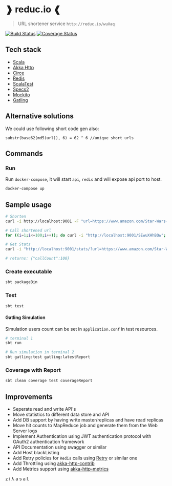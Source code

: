 # ❱ reduc.io ❰

> URL shortener service `http://reduc.io/wuXaq`

[![Build Status](https://travis-ci.org/ziyasal/reducio.svg?branch=master)](https://travis-ci.org/ziyasal/reducio) [![Coverage Status](https://coveralls.io/repos/github/ziyasal/reducio/badge.svg?branch=master)](https://coveralls.io/github/ziyasal/reducio?branch=master)

## Tech stack

- [Scala](https://www.scala-lang.org/)
- [Akka Http](https://github.com/akka/akka-http)
- [Circe](https://github.com/circe/circe)
- [Redis](https://github.com/antirez/redis)
- [ScalaTest](http://www.scalatest.org/)
- [Specs2](https://github.com/etorreborre/specs2)
- [Mockito](https://github.com/mockito/mockito)
- [Gatling](https://gatling.io/)

## Alternative solutions

We could use following short code gen also:
```
substr(base62(md5(url)), 6) = 62 ^ 6 //unique short urls
```

## Commands

### Run

Run `docker-compose`, it will start `api`, `redis` and will expose api port to host.

```sh
docker-compose up
```

## Sample usage

```sh
# Shorten
curl -i http://localhost:9001 -F "url=https://www.amazon.com/Star-Wars-Battlefront-II-Digital/dp/B072JZZ4XD"

# Call shortened url
for ((i=1;i<=100;i++)); do curl -i "http://localhost:9001/SEwuXHhBQw"; done

# Get Stats
curl -i "http://localhost:9001/stats/?url=https://www.amazon.com/Star-Wars-Battlefront-II-Digital/dp/B072JZZ4XD"

# returns: {"callCount":100}
```

### Create executable

```sh
sbt packageBin
```

### Test

```sh
sbt test
```

#### Gatling Simulation

Simulation users count can be set in `application.conf` in test resources.

```sh
# terminal 1
sbt run

# Run simulation in terminal 2
sbt gatling:test gatling:latestReport
```

### Coverage with Report

```sh
sbt clean coverage test coverageReport
```

## Improvements
- Seperate read and write API's
- Move statistics to different data store and API
- Add DB support by having write master/replicas and have read replicas
- Move hit counts to MapReduce job and generate them from the Web Server logs
- Implement Authentication using JWT authentication protocol with OAuth2 authentication framework
- API Documentation using swagger or similar
- Add Host blackListing
- Add Retry policies for `Redis` calls using [Retry](https://github.com/softprops/retry) or similar one
- Add Throttling using [akka-http-contrib](https://github.com/adhoclabs/akka-http-contrib)
- Add Metrics support using [akka-http-metrics](https://github.com/Backline/akka-http-metrics)


z i λ a s a l.
